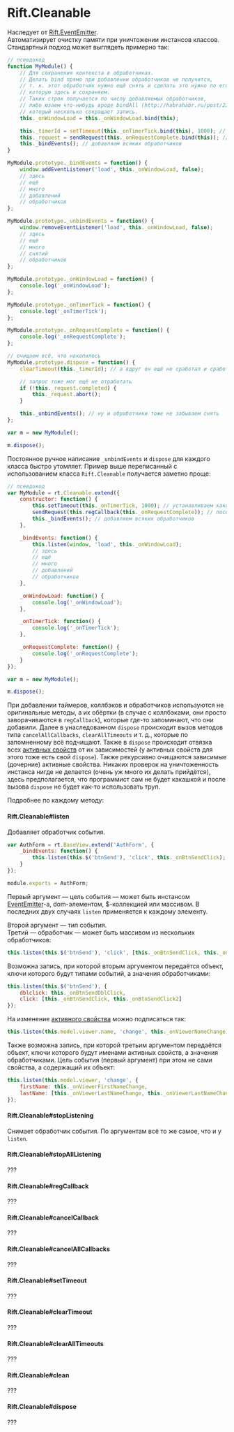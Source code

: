 # Rift.Cleanable

Наследует от [Rift.EventEmitter](https://github.com/2gis/RiftJS/blob/master/docs/EventEmitter.ru.md).  
Автоматизирует очистку памяти при уничтожении инстансов классов. Стандартный подход может выглядеть примерно так:
```js
// псевдокод
function MyModule() {
	// Для сохранения контекста в обработчиках.
	// Делать bind прямо при добавлении обработчиков не получится,
	// т. к. этот обработчик нужно ещё снять и сделать это нужно по его забинденной копии,
	// которую здесь и сохраняем.
	// Таких строк получается по числу добавляемых обработчиков,
	// либо юзаем что-нибудь вроде bindAll (http://habrahabr.ru/post/231411/),
	// который несколько сокращает запись.
	this._onWindowLoad = this._onWindowLoad.bind(this);

	this._timerId = setTimeout(this._onTimerTick.bind(this), 1000); // устанавливаем какой-то таймер
	this._request = sendRequest(this._onRequestComplete.bind(this)); // посылаем какой-то запрос
	this._bindEvents(); // добавляем всяких обработчиков
}

MyModule.prototype._bindEvents = function() {
	window.addEventListener('load', this._onWindowLoad, false);
	// здесь
	// ещё
	// много
	// добавлений
	// обработчиков
};

MyModule.prototype._unbindEvents = function() {
	window.removeEventListener('load', this._onWindowLoad, false);
	// здесь
	// ещё
	// много
	// снятий
	// обработчиков
};

MyModule.prototype._onWindowLoad = function() {
	console.log('_onWindowLoad');
};

MyModule.prototype._onTimerTick = function() {
	console.log('_onTimerTick');
};

MyModule.prototype._onRequestComplete = function() {
	console.log('_onRequestComplete');
};

// очищаем всё, что накопилось
MyModule.prototype.dispose = function() {
	clearTimeout(this._timerId); // а вдруг он ещё не сработал и сработает на убитом инстансе

	// запрос тоже мог ещё не отработать
	if (!this._request.completed) {
		this._request.abort();
	}

	this._unbindEvents(); // ну и обработчики тоже не забываем снять
};

var m = new MyModule();

m.dispose();
```

Постоянное ручное написание `_unbindEvents` и `dispose` для каждого класса быстро утомляет. Пример выше переписанный с использованием класса `Rift.Cleanable` получается заметно проще:

```js
// псевдокод
var MyModule = rt.Cleanable.extend({
	constructor: function() {
		this.setTimeout(this._onTimerTick, 1000); // устанавливаем какой-то таймер
		sendRequest(this.regCallback(this._onRequestComplete)); // посылаем какой-то запрос
		this._bindEvents(); // добавляем всяких обработчиков
	},

	_bindEvents: function() {
		this.listen(window, 'load', this._onWindowLoad);
		// здесь
		// ещё
		// много
		// добавлений
		// обработчиков
	},

	_onWindowLoad: function() {
		console.log('_onWindowLoad');
	},

	_onTimerTick: function() {
		console.log('_onTimerTick');
	},

	_onRequestComplete: function() {
		console.log('_onRequestComplete');
	}
});

var m = new MyModule();

m.dispose();
```

При добавлении таймеров, коллбэков и обработчиков используются не оригинальные методы, а их обёртки (в случае с коллбэками, они просто заворачиваются в `regCallback`), которые где-то запоминают, что они добавили. Далее в унаследованном `dispose` происходит вызов методов типа `cancelAllCallbacks`, `clearAllTimeouts` и т. д., которые по запомненному всё подчищают. Также в `dispose` происходит отвязка всех [активных свойств](https://github.com/2gis/RiftJS/blob/master/docs/ActiveProperty.ru.md) от их зависимостей (у активных свойств для этого тоже есть свой `dispose`). Также рекурсивно очищаются зависимые (дочерние) активные свойства. Никаких проверок на уничтоженность инстанса нигде не делается (очень уж много их делать прийдётся), здесь предполагается, что программист сам не будет какашкой и после вызова `dispose` не будет как-то использовать труп.

Подробнее по каждому методу:

#### Rift.Cleanable#listen

Добавляет обработчик события.
```js
var AuthForm = rt.BaseView.extend('AuthForm', {
	_bindEvents: function() {
		this.listen(this.$('btnSend'), 'click', this._onBtnSendClick);
	}
});

module.exports = AuthForm;
```
Первый аргумент — цель события — может быть инстансом [EventEmitter](https://github.com/2gis/RiftJS/blob/master/docs/EventEmitter.ru.md)-а, dom-элементом, $-коллекцией или массивом. В последних двух случаях `listen` применяется к каждому элементу.

Второй аргумент — тип события.  
Третий — обработчик — может быть массивом из нескольких обработчиков:
```js
this.listen(this.$('btnSend'), 'click', [this._onBtnSendClick, this._onBtnSendClick2]);
```
Возможна запись, при которой вторым аргументом передаётся объект, ключи которого будут типами событий, а значения обработчиками:
```js
this.listen(this.$('btnSend'), {
	dblclick: this._onBtnSendDblClick,
	click: [this._onBtnSendClick, this._onBtnSendClick2]
});
```
На изменение [активного свойства](https://github.com/2gis/RiftJS/blob/master/docs/ActiveProperty.ru.md) можно подписаться так:
```js
this.listen(this.model.viewer.name, 'change', this._onViewerNameChange);
```
Также возможна запись, при которой третьим аргументом передаётся объект, ключи которого будут именами активных свойств, а значения обработчиками. Цель события (первый аргумент) при этом не сами свойства, а содержащий их объект:
```js
this.listen(this.model.viewer, 'change', {
	firstName: this._onViewerFirstNameChange,
	lastName: [this._onViewerLastNameChange, this._onViewerLastNameChange2]
});
```

#### Rift.Cleanable#stopListening

Снимает обработчик события. По аргументам всё то же самое, что и у `listen`. 

#### Rift.Cleanable#stopAllListening

???

#### Rift.Cleanable#regCallback

???

#### Rift.Cleanable#cancelCallback

???

#### Rift.Cleanable#cancelAllCallbacks

???

#### Rift.Cleanable#setTimeout

???

#### Rift.Cleanable#clearTimeout

???

#### Rift.Cleanable#clearAllTimeouts

???

#### Rift.Cleanable#clean

???

#### Rift.Cleanable#dispose

???
